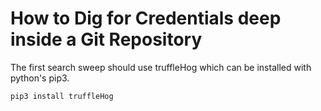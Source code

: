 
# How to Dig for Credentials deep inside a Git Repository

The first search sweep should use truffleHog which can be installed with python's pip3.

```bash
pip3 install truffleHog
```

